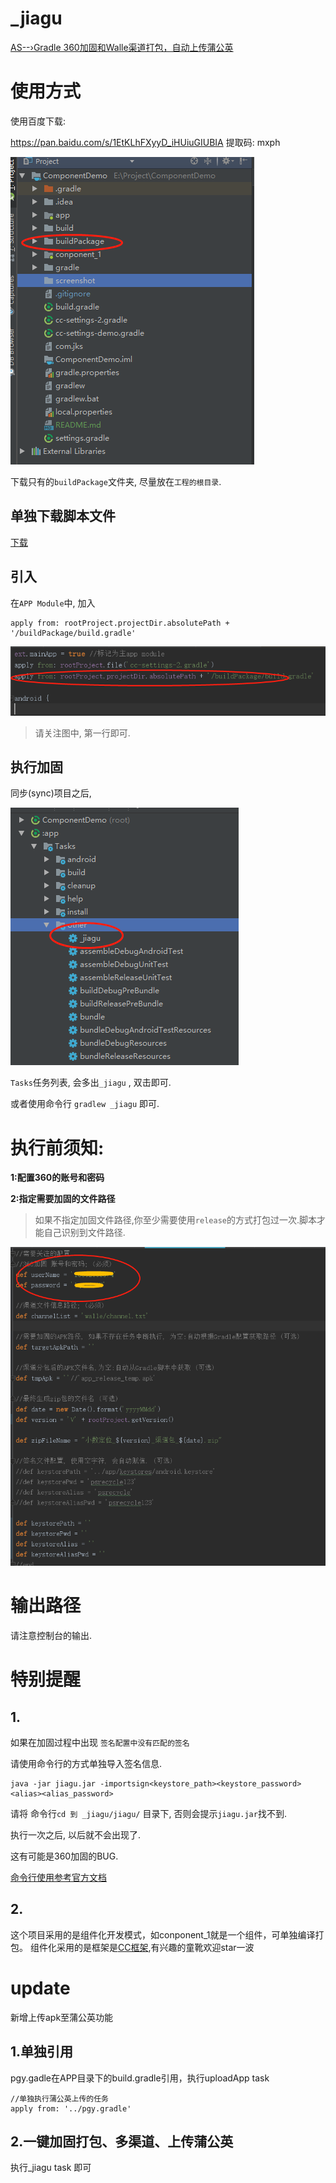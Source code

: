 # _jiagu
[AS--›Gradle 360加固和Walle渠道打包，自动上传蒲公英](https://www.jianshu.com/p/445b2ac8dd92)

# 使用方式

使用百度下载:

https://pan.baidu.com/s/1EtKLhFXyyD_iHUiuGIUBIA  提取码: mxph 

![](https://github.com/haohao9102/JiaguDemo/blob/master/screenshot/buildPackage%E7%9B%AE%E5%BD%95.png)

下载只有的`buildPackage`文件夹, 尽量放在`工程的根目录`.

## 单独下载脚本文件

[下载](https://github.com/haohao9102/JiaguDemo/blob/master/buildPackage/build.gradle)


## 引入
在`APP Module`中, 加入
```
apply from: rootProject.projectDir.absolutePath + '/buildPackage/build.gradle'
```
![](https://github.com/haohao9102/JiaguDemo/blob/master/screenshot/apply.png)

> 请关注图中, 第一行即可.

## 执行加固
同步(sync)项目之后, 

![](https://github.com/haohao9102/JiaguDemo/blob/master/screenshot/_jiagu.png)

`Tasks`任务列表, 会多出`_jiagu` , 双击即可.

或者使用命令行 `gradlew _jiagu` 即可.

# 执行前须知:

**1:配置360的账号和密码**

**2:指定需要加固的文件路径**

>如果不指定加固文件路径,你至少需要使用`release`的方式打包过一次.脚本才能自己识别到文件路径.

![](https://github.com/haohao9102/JiaguDemo/blob/master/screenshot/client.png)

# 输出路径
请注意控制台的输出.

# 特别提醒

## 1.

如果在加固过程中出现 `签名配置中没有匹配的签名`

请使用命令行的方式单独导入签名信息.

```
java -jar jiagu.jar -importsign<keystore_path><keystore_password><alias><alias_password>
```
请将 命令行`cd 到 _jiagu/jiagu/` 目录下, 否则会提示`jiagu.jar`找不到.

执行一次之后, 以后就不会出现了.

这有可能是360加固的BUG.

[命令行使用参考官方文档](http://jiagu.360.cn/#/global/help/164)


## 2.
这个项目采用的是组件化开发模式，如conponent_1就是一个组件，可单独编译打包。
组件化采用的是框架是[CC框架](https://github.com/luckybilly/CC),有兴趣的童靴欢迎star一波


# update
新增上传apk至蒲公英功能
## 1.单独引用
pgy.gadle在APP目录下的build.gradle引用，执行uploadApp task
```
//单独执行蒲公英上传的任务
apply from: '../pgy.gradle'
```

## 2.一键加固打包、多渠道、上传蒲公英
执行_jiagu task 即可


